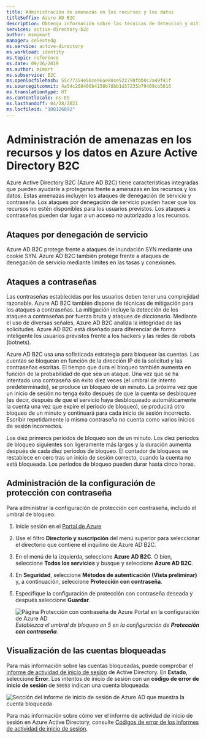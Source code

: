 ```yaml
---
title: Administración de amenazas en los recursos y los datos
titleSuffix: Azure AD B2C
description: Obtenga información sobre las técnicas de detección y mitigación de los ataques por denegación de servicio y los ataques a contraseñas en Azure Active Directory B2C.
services: active-directory-b2c
author: msmimart
manager: celestedg
ms.service: active-directory
ms.workload: identity
ms.topic: reference
ms.date: 09/26/2019
ms.author: mimart
ms.subservice: B2C
ms.openlocfilehash: 55c77354e50ce96ae80ce922798fbb8c2a49f41f
ms.sourcegitcommit: 4a54c268400b4158b78bb1d37235b79409cb5816
ms.translationtype: HT
ms.contentlocale: es-ES
ms.lasthandoff: 04/28/2021
ms.locfileid: "108126892"
---
```

# <a name="manage-threats-to-resources-and-data-in-azure-active-directory-b2c"></a>Administración de amenazas en los recursos y los datos en Azure Active Directory B2C

Azure Active Directory B2C (Azure AD B2C) tiene características integradas que pueden ayudarle a protegerse frente a amenazas en los recursos y los datos. Estas amenazas incluyen los ataques de denegación de servicio y contraseña. Los ataques por denegación de servicio pueden hacer que los recursos no estén disponibles para los usuarios previstos. Los ataques a contraseñas pueden dar lugar a un acceso no autorizado a los recursos.

## <a name="denial-of-service-attacks"></a>Ataques por denegación de servicio

Azure AD B2C protege frente a ataques de inundación SYN mediante una cookie SYN. Azure AD B2C también protege frente a ataques de denegación de servicio mediante límites en las tasas y conexiones.

## <a name="password-attacks"></a>Ataques a contraseñas

Las contraseñas establecidas por los usuarios deben tener una complejidad razonable. Azure AD B2C también dispone de técnicas de mitigación para los ataques a contraseñas. La mitigación incluye la detección de los ataques a contraseñas por fuerza bruta y ataques de diccionario. Mediante el uso de diversas señales, Azure AD B2C analiza la integridad de las solicitudes. Azure AD B2C está diseñado para diferenciar de forma inteligente los usuarios previstos frente a los hackers y las redes de robots (botnets).

Azure AD B2C usa una sofisticada estrategia para bloquear las cuentas. Las cuentas se bloquean en función de la dirección IP de la solicitud y las contraseñas escritas. El tiempo que dura el bloqueo también aumenta en función de la probabilidad de que sea un ataque. Una vez que se ha intentado una contraseña sin éxito diez veces (el umbral de intento predeterminado), se produce un bloqueo de un minuto. La próxima vez que un inicio de sesión no tenga éxito después de que la cuenta se desbloquee (es decir, después de que el servicio haya desbloqueado automáticamente la cuenta una vez que expire el período de bloqueo), se producirá otro bloqueo de un minuto y continuará para cada inicio de sesión incorrecto. Escribir repetidamente la misma contraseña no cuenta como varios inicios de sesión incorrectos.

Los diez primeros períodos de bloqueo son de un minuto. Los diez períodos de bloqueo siguientes son ligeramente más largos y la duración aumenta después de cada diez períodos de bloqueo. El contador de bloqueos se restablece en cero tras un inicio de sesión correcto, cuando la cuenta no está bloqueada. Los períodos de bloqueo pueden durar hasta cinco horas.

## <a name="manage-password-protection-settings"></a>Administración de la configuración de protección con contraseña

Para administrar la configuración de protección con contraseña, incluido el umbral de bloqueo:

1. Inicie sesión en el [Portal de Azure](https://portal.azure.com)
1. Use el filtro **Directorio y suscripción** del menú superior para seleccionar el directorio que contiene el inquilino de Azure AD B2C.
1. En el menú de la izquierda, seleccione **Azure AD B2C**. O bien, seleccione **Todos los servicios** y busque y seleccione **Azure AD B2C**.
1. En **Seguridad**, seleccione **Métodos de autenticación (Vista preliminar)** y, a continuación, seleccione **Protección con contraseña**.
1. Especifique la configuración de protección con contraseña deseada y después seleccione **Guardar**.

    ![Página Protección con contraseña de Azure Portal en la configuración de Azure AD](./media/threat-management/portal-02-password-protection.png)
    <br />*Establezca el umbral de bloqueo en 5 en la configuración de **Protección con contraseña***.

## <a name="view-locked-out-accounts"></a>Visualización de las cuentas bloqueadas

Para más información sobre las cuentas bloqueadas, puede comprobar el [informe de actividad de inicio de sesión](../active-directory/reports-monitoring/concept-sign-ins.md) de Active Directory. En **Estado**, seleccione **Error**. Los intentos de inicio de sesión con un **código de error de inicio de sesión** de `50053` indican una cuenta bloqueada:

![Sección del informe de inicio de sesión de Azure AD que muestra la cuenta bloqueada](./media/threat-management/portal-01-locked-account.png)

Para más información sobre cómo ver el informe de actividad de inicio de sesión en Azure Active Directory, consulte [Códigos de error de los informes de actividad de inicio de sesión](../active-directory/reports-monitoring/concept-sign-ins.md).